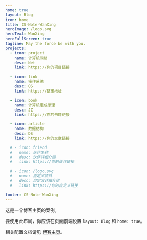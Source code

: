 ```yaml
---
home: true
layout: Blog
icon: home
title: CS-Note-WanXing
heroImage: /logo.svg
heroText: WanXing
heroFullScreen: true
tagline: May the force be with you.
projects:
  - icon: project
    name: 计算机网络
    desc: Net
    link: https://你的项目链接

  - icon: link
    name: 操作系统
    desc: OS
    link: https://链接地址

  - icon: book
    name: 计算机组成原理
    desc: JZ
    link: https://你的书籍链接

  - icon: article
    name: 数据结构
    desc: DS
    link: https://你的文章链接

  # - icon: friend
  #   name: 伙伴名称
  #   desc: 伙伴详细介绍
  #   link: https://你的伙伴链接

  # - icon: /logo.svg
  #   name: 自定义项目
  #   desc: 自定义详细介绍
  #   link: https://你的自定义链接

footer: CS-Note-WanXing
---
```


这是一个博客主页的案例。

要使用此布局，你应该在页面前端设置 `layout: Blog` 和 `home: true`。

相关配置文档请见 [博客主页](https://vuepress-theme-hope.github.io/v2/zh/guide/blog/home/)。
